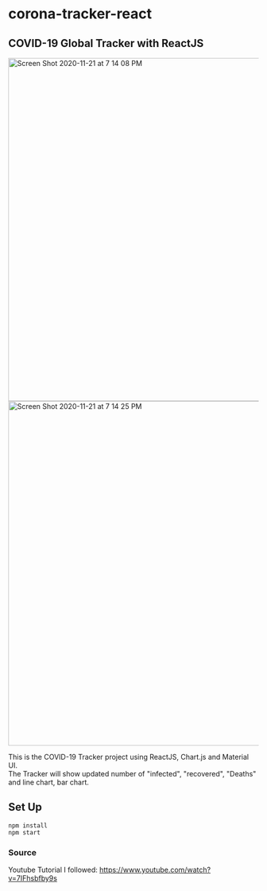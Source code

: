 # corona-tracker-react
## COVID-19 Global Tracker with ReactJS
<img width="690" alt="Screen Shot 2020-11-21 at 7 14 08 PM" src="https://user-images.githubusercontent.com/35551015/99890545-70f2a500-2c2e-11eb-9cdd-e4f291de7a45.png">
<img width="693" alt="Screen Shot 2020-11-21 at 7 14 25 PM" src="https://user-images.githubusercontent.com/35551015/99890546-7223d200-2c2e-11eb-83fa-dfc11e70facc.png">


This is the COVID-19 Tracker project using ReactJS, Chart.js and Material UI.\
The Tracker will show updated number of "infected", "recovered", "Deaths" and line chart, bar chart.

## Set Up

`npm install`\
`npm start`

### Source
Youtube Tutorial I followed: https://www.youtube.com/watch?v=7IFhsbfby9s
